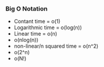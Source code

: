 ### Big O Notation

* Contant time = o(1)
* Logarithmic time = o(log(n))
* Linear time = o(n)
* o(nlog(n))
* non-linear/n squared time = o(n^2)
* o(2^n)
* o(N!)
